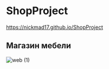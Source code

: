 # ShopProject


https://nickmad17.github.io/ShopProject

## Магазин мебели

![web (1)](https://github.com/NickMad17/ShopProject/assets/104986153/65e0ba41-e2e8-4b1f-b335-1480a6568f53)
